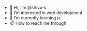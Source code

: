 - 👋 Hi, I’m @shivu-s
- 👀 I’m interested in web development
- 🌱 I’m currently learning js
- 📫 How to reach me through 

<!---
shivu-s/shivu-s is a ✨ special ✨ repository because its `README.md` (this file) appears on your GitHub profile.
You can click the Preview link to take a look at your changes.
--->
